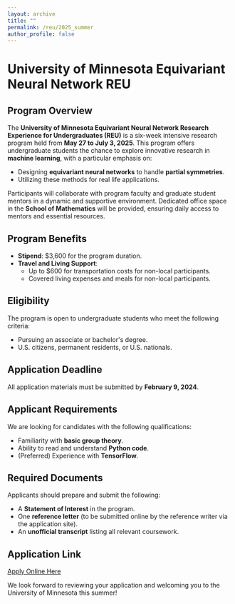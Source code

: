 ```yaml
---
layout: archive
title: ""
permalink: /reu/2025_summer
author_profile: false
---
```


# University of Minnesota Equivariant Neural Network REU

## Program Overview

The **University of Minnesota Equivariant Neural Network Research Experience for Undergraduates (REU)** is a six-week intensive research program held from **May 27 to July 3, 2025**. This program offers undergraduate students the chance to explore innovative research in **machine learning**, with a particular emphasis on:

- Designing **equivariant neural networks** to handle **partial symmetries**.
- Utilizing these methods for real life applications.

Participants will collaborate with program faculty and graduate student mentors in a dynamic and supportive environment. Dedicated office space in the **School of Mathematics** will be provided, ensuring daily access to mentors and essential resources.


## Program Benefits

- **Stipend**: $3,600 for the program duration.  
- **Travel and Living Support**:  
  - Up to $600 for transportation costs for non-local participants.  
  - Covered living expenses and meals for non-local participants.  

## Eligibility

The program is open to undergraduate students who meet the following criteria:  
- Pursuing an associate or bachelor's degree.  
- U.S. citizens, permanent residents, or U.S. nationals.  

## Application Deadline

All application materials must be submitted by **February 9, 2024**.


## Applicant Requirements

We are looking for candidates with the following qualifications:  
- Familiarity with **basic group theory**.  
- Ability to read and understand **Python code**.  
- (Preferred) Experience with **TensorFlow**.  


## Required Documents

Applicants should prepare and submit the following:  
- A **Statement of Interest** in the program.  
- One **reference letter** (to be submitted online by the reference writer via the application site).  
- An **unofficial transcript** listing all relevant coursework.  


## Application Link

[Apply Online Here](https://www.mathprograms.org/db/programs/1702)


We look forward to reviewing your application and welcoming you to the University of Minnesota this summer!
